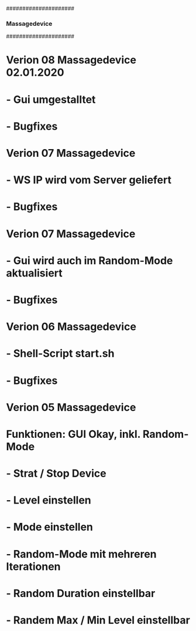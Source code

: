 #####################
### Massagedevice ###
#####################

# Verion 08 Massagedevice 02.01.2020
#       - Gui umgestalltet
#       - Bugfixes

# Verion 07 Massagedevice
#       - WS IP wird vom Server geliefert
#       - Bugfixes

# Verion 07 Massagedevice
#       - Gui wird auch im Random-Mode aktualisiert
#       - Bugfixes

# Verion 06 Massagedevice
#       - Shell-Script start.sh
#       - Bugfixes

# Verion 05 Massagedevice
# Funktionen: GUI Okay, inkl. Random-Mode
#       - Strat / Stop Device
#       - Level einstellen
#       - Mode einstellen
#       - Random-Mode mit mehreren Iterationen
#       - Random Duration einstellbar
#       - Randem Max / Min Level einstellbar
